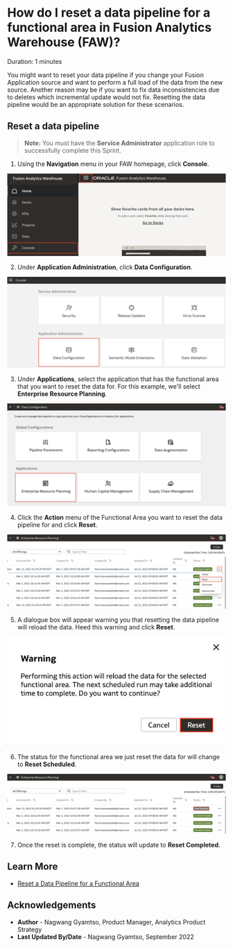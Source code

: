 # How do I reset a data pipeline for a functional area in Fusion Analytics Warehouse (FAW)?
Duration: 1 minutes

You might want to reset your data pipeline if you change your Fusion Application source and want to perform a full load of the data from the new source. Another reason may be if you want to fix data inconsistencies due to deletes which incremental update would not fix. Resetting the data pipeline would be an appropriate solution for these scenarios.

## Reset a data pipeline
>**Note:** You must have the **Service Administrator** application role to successfully complete this Sprint.

1. Using the **Navigation** menu in  your FAW homepage, click **Console**.

  ![Console](images/console.png)

2. Under **Application Administration**, click **Data Configuration**.

  ![Data Configuration](images/data-config.png)

3. Under **Applications**, select the application that has the functional area that you want to reset the data for. For this example, we'll select **Enterprise Resource Planning**.

  ![ERP](images/erp.png)

4. Click the **Action** menu of the Functional Area you want to reset the data pipeline for and click **Reset**.

  ![Refresh data](images/reset-data.png)

5. A dialogue box will appear warning you that resetting the data pipeline will reload the data. Heed this warning and click **Reset**.

  ![Warning](images/warning.png)

6. The status for the functional area we just reset the data for will change to **Reset Scheduled**.

  ![Scheduled](images/scheduled.png)

7. Once the reset is complete, the status will update to **Reset Completed**.


## Learn More

* [Reset a Data Pipeline for a Functional Area](https://docs.oracle.com/en/cloud/saas/analytics/22r3/fawag/reset-data-pipeline-functional-area.html)

## Acknowledgements
* **Author** - Nagwang Gyamtso, Product Manager, Analytics Product Strategy
* **Last Updated By/Date** - Nagwang Gyamtso,  September 2022
